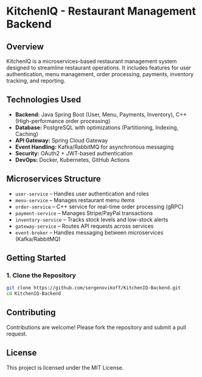 # KitchenIQ - Restaurant Management Backend

## Overview
KitchenIQ is a microservices-based restaurant management system designed to streamline restaurant operations. It includes features for user authentication, menu management, order processing, payments, inventory tracking, and reporting.

## Technologies Used
- **Backend:** Java Spring Boot (User, Menu, Payments, Inventory), C++ (High-performance order processing)
- **Database:** PostgreSQL with optimizations (Partitioning, Indexing, Caching)
- **API Gateway:** Spring Cloud Gateway
- **Event Handling:** Kafka/RabbitMQ for asynchronous messaging
- **Security:** OAuth2 + JWT-based authentication
- **DevOps:** Docker, Kubernetes, GitHub Actions

## Microservices Structure
- `user-service` – Handles user authentication and roles
- `menu-service` – Manages restaurant menu items
- `order-service` – C++ service for real-time order processing (gRPC)
- `payment-service` – Manages Stripe/PayPal transactions
- `inventory-service` – Tracks stock levels and low-stock alerts
- `gateway-service` – Routes API requests across services
- `event-broker` – Handles messaging between microservices (Kafka/RabbitMQ)

## Getting Started
### 1. Clone the Repository
```sh
git clone https://github.com/sergenovikoff/KitchenIQ-Backend.git
cd KitchenIQ-Backend
```

## Contributing
Contributions are welcome! Please fork the repository and submit a pull request.

## License
This project is licensed under the MIT License.